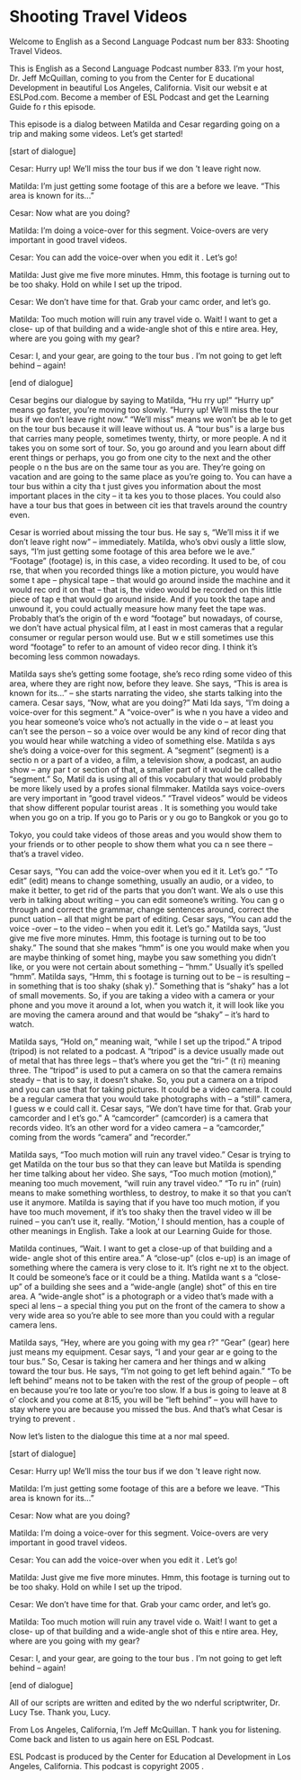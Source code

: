 # Shooting Travel Videos

Welcome to English as a Second Language Podcast num ber 833: Shooting Travel Videos. 

This is English as a Second Language Podcast number  833. I’m your host, Dr. Jeff McQuillan, coming to you from the Center for E ducational Development in beautiful Los Angeles, California. Visit our websit e at ESLPod.com. Become a member of ESL Podcast and get the Learning Guide fo r this episode. 

This episode is a dialog between Matilda and Cesar regarding going on a trip and making some videos. Let’s get started! 

[start of dialogue] 

Cesar:  Hurry up! We’ll miss the tour bus if we don ’t leave right now. 

Matilda:  I’m just getting some footage of this are a before we leave. “This area is known for its...” 

Cesar:  Now what are you doing? 

Matilda:  I’m doing a voice-over for this segment. Voice-overs are very important in good travel videos. 

Cesar:  You can add the voice-over when you edit it . Let’s go!   

Matilda:  Just give me five more minutes. Hmm, this  footage is turning out to be too shaky. Hold on while I set up the tripod.   

Cesar:  We don’t have time for that. Grab your camc order, and let’s go. 

Matilda:  Too much motion will ruin any travel vide o. Wait! I want to get a close- up of that building and a wide-angle shot of this e ntire area. Hey, where are you going with my gear? 

Cesar:  I, and your gear, are going to the tour bus . I’m not going to get left behind – again! 

[end of dialogue] 

Cesar begins our dialogue by saying to Matilda, “Hu rry up!” “Hurry up” means go faster, you’re moving too slowly. “Hurry up! We’ll miss the tour bus if we don’t leave right now.” “We’ll miss” means we won’t be ab le to get on the tour bus because it will leave without us. A “tour bus” is a  large bus that carries many people, sometimes twenty, thirty, or more people. A nd it takes you on some sort of tour. So, you go around and you learn about diff erent things or perhaps, you go from one city to the next and the other people o n the bus are on the same tour as you are. They’re going on vacation and are going  to the same place as you’re going to. You can have a tour bus within a city tha t just gives you information about the most important places in the city – it ta kes you to those places. You could also have a tour bus that goes in between cit ies that travels around the country even.  

Cesar is worried about missing the tour bus. He say s, “We’ll miss it if we don’t leave right now” – immediately. Matilda, who’s obvi ously a little slow, says, “I’m just getting some footage of this area before we le ave.” “Footage” (footage) is, in this case, a video recording. It used to be, of cou rse, that when you recorded things like a motion picture, you would have some t ape – physical tape – that would go around inside the machine and it would rec ord it on that – that is, the video would be recorded on this little piece of tap e that would go around inside. And if you took the tape and unwound it, you could actually measure how many feet the tape was. Probably that’s the origin of th e word “footage” but nowadays, of course, we don’t have actual physical film, at l east in most cameras that a regular consumer or regular person would use. But w e still sometimes use this word “footage” to refer to an amount of video recor ding. I think it’s becoming less common nowadays. 

Matilda says she’s getting some footage, she’s reco rding some video of this area, where they are right now, before they leave. She says, “This is area is known for its...” – she starts narrating the video,  she starts talking into the camera. Cesar says, “Now, what are you doing?” Mati lda says, “I’m doing a voice-over for this segment.” A “voice-over” is whe n you have a video and you hear someone’s voice who’s not actually in the vide o – at least you can’t see the person – so a voice over would be any kind of recor ding that you would hear while watching a video of something else. Matilda s ays she’s doing a voice-over for this segment. A “segment” (segment) is a sectio n or a part of a video, a film, a television show, a podcast, an audio show – any par t or section of that, a smaller part of it would be called the “segment.” So, Matil da is using all of this vocabulary that would probably be more likely used by a profes sional filmmaker. Matilda says voice-overs are very important in “good travel  videos.” “Travel videos” would be videos that show different popular tourist areas . It is something you would take when you go on a trip. If you go to Paris or y ou go to Bangkok or you go to  

Tokyo, you could take videos of those areas and you  would show them to your friends or to other people to show them what you ca n see there – that’s a travel video. 

Cesar says, “You can add the voice-over when you ed it it. Let’s go.” “To edit” (edit) means to change something, usually an audio,  or a video, to make it better, to get rid of the parts that you don’t want. We als o use this verb in talking about writing – you can edit someone’s writing. You can g o through and correct the grammar, change sentences around, correct the punct uation – all that might be part of editing. Cesar says, “You can add the voice -over – to the video – when you edit it. Let’s go.” Matilda says, “Just give me  five more minutes. Hmm, this footage is turning out to be too shaky.” The sound that she makes “hmm” is one you would make when you are maybe thinking of somet hing, maybe you saw something you didn’t like, or you were not certain about something – “hmm.” Usually it’s spelled “hmm”. Matilda says, “Hmm, thi s footage is turning out to be – is resulting – in something that is too shaky (shak y).” Something that is “shaky” has a lot of small movements. So, if you are taking  a video with a camera or your phone and you move it around a lot, when you watch it, it will look like you are moving the camera around and that would be “shaky” – it’s hard to watch.  

Matilda says, “Hold on,” meaning wait, “while I set  up the tripod.” A tripod (tripod) is not related to a podcast. A “tripod” is a device  usually made out of metal that has three legs – that’s where you get the “tri-” (t ri) meaning three. The “tripod” is used to put a camera on so that the camera remains steady – that is to say, it doesn’t shake. So, you put a camera on a tripod and  you can use that for taking pictures. It could be a video camera. It could be a  regular camera that you would take photographs with – a “still” camera, I guess w e could call it. Cesar says, “We don’t have time for that. Grab your camcorder and l et’s go.” A “camcorder” (camcorder) is a camera that records video. It’s an other word for a video camera – a “camcorder,” coming from the words “camera” and  “recorder.”  

Matilda says, “Too much motion will ruin any travel  video.” Cesar is trying to get Matilda on the tour bus so that they can leave but Matilda is spending her time talking about her video. She says, “Too much motion  (motion),” meaning too much movement, “will ruin any travel video.” “To ru in” (ruin) means to make something worthless, to destroy, to make it so that  you can’t use it anymore. Matilda is saying that if you have too much motion,  if you have too much movement, if it’s too shaky then the travel video w ill be ruined – you can’t use it, really. “Motion,’ I should mention, has a couple of  other meanings in English. Take a look at our Learning Guide for those.  

Matilda continues, “Wait. I want to get a close-up of that building and a wide- angle shot of this entire area.” A “close-up” (clos e-up) is an image of something where the camera is very close to it. It’s right ne xt to the object. It could be someone’s face or it could be a thing. Matilda want s a “close-up” of a building she sees and a “wide-angle (angle) shot” of this en tire area. A “wide-angle shot” is a photograph or a video that’s made with a speci al lens – a special thing you put on the front of the camera to show a very wide area so you’re able to see more than you could with a regular camera lens.  

Matilda says, “Hey, where are you going with my gea r?” “Gear” (gear) here just means my equipment. Cesar says, “I and your gear ar e going to the tour bus.” So, Cesar is taking her camera and her things and w alking toward the tour bus. He says, “I’m not going to get left behind again.” “To be left behind” means not to be taken with the rest of the group of people – oft en because you’re too late or you’re too slow. If a bus is going to leave at 8 o’ clock and you come at 8:15, you will be “left behind” – you will have to stay where  you are because you missed the bus. And that’s what Cesar is trying to prevent . 

Now let’s listen to the dialogue this time at a nor mal speed. 

[start of dialogue] 

Cesar:  Hurry up! We’ll miss the tour bus if we don ’t leave right now. 

Matilda:  I’m just getting some footage of this are a before we leave. “This area is known for its...” 

Cesar:  Now what are you doing? 

Matilda:  I’m doing a voice-over for this segment. Voice-overs are very important in good travel videos. 

Cesar:  You can add the voice-over when you edit it . Let’s go!   

Matilda:  Just give me five more minutes. Hmm, this  footage is turning out to be too shaky. Hold on while I set up the tripod.   

Cesar:  We don’t have time for that. Grab your camc order, and let’s go. 

Matilda:  Too much motion will ruin any travel vide o. Wait! I want to get a close- up of that building and a wide-angle shot of this e ntire area. Hey, where are you going with my gear?  

 Cesar:  I, and your gear, are going to the tour bus . I’m not going to get left behind – again! 

[end of dialogue] 

All of our scripts are written and edited by the wo nderful scriptwriter, Dr. Lucy Tse. Thank you, Lucy. 

From Los Angeles, California, I’m Jeff McQuillan. T hank you for listening. Come back and listen to us again here on ESL Podcast.  

ESL Podcast is produced by the Center for Education al Development in Los Angeles, California. This podcast is copyright 2005 .

